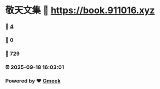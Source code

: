 # 敬天文集 :link: https://book.911016.xyz 
### :page_facing_up: [4](https://book.911016.xyz/tag.html) 
### :speech_balloon: 0 
### :hibiscus: 729 
### :alarm_clock: 2025-09-18 16:03:01 
### Powered by :heart: [Gmeek](https://github.com/Meekdai/Gmeek)
